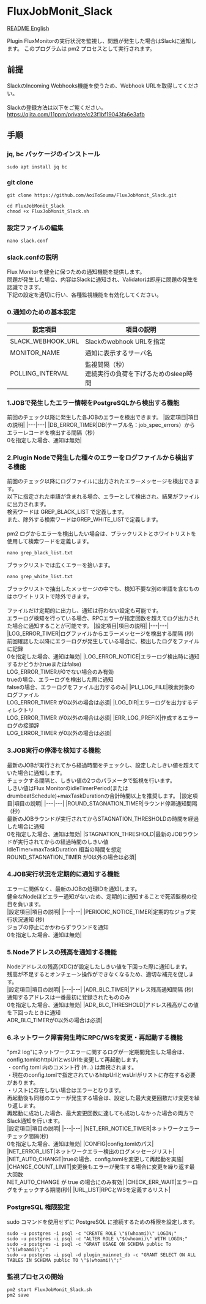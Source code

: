 # FluxJobMonit_Slack
[README English](https://github.com/AoiToSouma/FluxJobMonit_Slack/blob/main/README.md)

Plugin FluxMonitorの実行状況を監視し、問題が発生した場合はSlackに通知します。
このプログラムは pm2 プロセスとして実行されます。

## 前提
SlackのIncoming Webhooks機能を使うため、Webhook URLを取得してください。<br><br>
Slackの登録方法は以下をご覧ください。<br>
https://qiita.com/11ppm/private/c23f1bf19043fa6e3afb

## 手順
### jq, bc パッケージのインストール
```
sudo apt install jq bc
```
### git clone
```
git clone https://github.com/AoiToSouma/FluxJobMonit_Slack.git
```
```
cd FluxJobMonit_Slack
chmod +x FluxJobMonit_Slack.sh
```
### 設定ファイルの編集
```
nano slack.conf
```
### slack.confの説明
Flux Monitorを健全に保つための通知機能を提供します。<br>
問題が発生した場合、内容はSlackに通知され、Validatorは即座に問題の発生を認識できます。<br>
下記の設定を適切に行い、各種監視機能を有効化してください。
### 0.通知のための基本設定
|設定項目|項目の説明|
|---|---|
|SLACK_WEBHOOK_URL|Slackのwebhook URLを指定|
|MONITOR_NAME|通知に表示するサーバ名|
|POLLING_INTERVAL|監視間隔（秒）<br>連続実行の負荷を下げるためのsleep時間|

### 1.JOBで発生したエラー情報をPostgreSQLから検出する機能
前回のチェック以降に発生した各JOBのエラーを検出できます。
|設定項目|項目の説明|
|---|---|
|DB_ERROR_TIMER|DB(テーブル名：job_spec_errors）からエラーレコードを検出する間隔（秒）<br>0を指定した場合、通知は無効|

### 2.Plugin Nodeで発生した種々のエラーをログファイルから検出する機能
前回のチェック以降にログファイルに出力されたエラーメッセージを検出できます。<br>
以下に指定された単語が含まれる場合、エラーとして検出され、結果がファイルに出力されます。<br>
検索ワードは GREP_BLACK_LIST で定義します。<br>
また、除外する検索ワードはGREP_WHITE_LISTで定義します。<br>
<br>
pm2 ログからエラーを検出したい場合は、ブラックリストとホワイトリストを使用して検索ワードを定義します。
```
nano grep_black_list.txt
```
ブラックリストでは広くエラーを拾います。
```
nano grep_white_list.txt
```
ブラックリストで抽出したメッセージの中でも、検知不要な別の単語を含むものはホワイトリストで除外できます。<br>
<br>
ファイルだけ定期的に出力し、通知は行わない設定も可能です。
<br>
エラーログ検知を行っている場合、RPCエラーが指定回数を超えてログ出力された場合に通知することが可能です。
|設定項目|項目の説明|
|---|---|
|LOG_ERROR_TIMER|ログファイルからエラーメッセージを検出する間隔 (秒)<br>前回確認した以降にエラーログが発生している場合に、検出したログをファイルに記録<br>0を指定した場合、通知は無効|
|LOG_ERROR_NOTICE|エラーログ検出時に通知するかどうか(trueまたはfalse)<br>LOG_ERROR_TIMERが0でない場合のみ有効<br>trueの場合、エラーログを検出した際に通知<br>falseの場合、エラーログをファイル出力するのみ|
|PLI_LOG_FILE|検索対象のログファイル<br>LOG_ERROR_TIMER が0以外の場合は必須|
|LOG_DIR|エラーログを出力するディレクトリ<br>LOG_ERROR_TIMER が0以外の場合は必須|
|ERR_LOG_PREFIX|作成するエラー ログの接頭辞<br>LOG_ERROR_TIMER が0以外の場合は必須|

### 3.JOB実行の停滞を検知する機能
最新のJOBが実行されてから経過時間をチェックし、設定したしきい値を超えていた場合に通知します。<br>
チェックする間隔と、しきい値の2つのパラメータで監視を行います。<br>
しきい値はFlux MonitorのidleTimerPeriod(またはdrumbeatSchedule)+maxTaskDurationの合計時間以上を推奨します。
|設定項目|項目の説明|
|---|---|
|ROUND_STAGNATION_TIMER|ラウンド停滞通知間隔（秒）<br>最新のJOBラウンドが実行されてからSTAGNATION_THRESHOLDの時間を経過した場合に通知<br>0を指定した場合、通知は無効|
|STAGNATION_THRESHOLD|最新のJOBラウンドが実行されてからの経過時間のしきい値<br>IdleTimer+maxTaskDuration 相当の時間を想定<br>ROUND_STAGNATION_TIMER が0以外の場合は必須|

### 4.JOB実行状況を定期的に通知する機能
エラーに関係なく、最新のJOBの処理IDを通知します。<br>
健全なNodeほどエラー通知がないため、定期的に通知することで死活監視の役目を負います。<br>
|設定項目|項目の説明|
|---|---|
|PERIODIC_NOTICE_TIMER|定期的なジョブ実行状況通知 (秒)<br>ジョブの停止にかかわらずラウンドを通知<br>0を指定した場合、通知は無効|

### 5.Nodeアドレスの残高を通知する機能
Nodeアドレスの残高(XDC)が設定したしきい値を下回った際に通知します。<br>
残高が不足するとオンチェーン操作ができなくなるため、適切な補充を促します。<br>
|設定項目|項目の説明|
|---|---|
|ADR_BLC_TIMER|アドレス残高通知間隔 (秒)<br>通知するアドレスは一番最初に登録されたもののみ<br>0を指定した場合、通知は無効|
|ADR_BLC_THRESHOLD|アドレス残高がこの値を下回ったときに通知<br>ADR_BLC_TIMERが0以外の場合は必須|

### 6.ネットワーク障害発生時にRPC/WSを変更・再起動する機能
"pm2 log"にネットワークエラーに関するログが一定期間発生した場合は、config.tomlのhttpUrlとwsUrlを変更して再起動します。<br>
・config.toml 内のコメント行 (#...) は無視されます。<br>
・現在のconfig.tomlで指定されているhttpUrlとwsUrlがリストに存在する必要があります。<br>
・リストに存在しない場合はエラーとなります。<br>
再起動後も同様のエラーが発生する場合は、設定した最大変更回数だけ変更を繰り返します。<br>
再起動に成功した場合、最大変更回数に達しても成功しなかった場合の両方でSlack通知を行います。<br>
|設定項目|項目の説明|
|---|---|
|NET_ERR_NOTICE_TIMER|ネットワークエラーチェック間隔(秒)<br>0を指定した場合、通知は無効|
|CONFIG|config.tomlのパス|
|NET_ERROR_LIST|ネットワークエラー検出のログメッセージリスト|
|NET_AUTO_CHANGE|trueの場合、config.tomlを変更して再起動を実施|
|CHANGE_COUNT_LIMIT|変更後もエラーが発生する場合に変更を繰り返す最大回数<br>NET_AUTO_CHANGE が true の場合にのみ有効|
|CHECK_ERR_WAIT|エラーログをチェックする期間(秒)|
|URL_LIST|RPCとWSを定義するリスト|

### PostgreSQL 権限設定
sudo コマンドを使用せずに PostgreSQL に接続するための権限を設定します。
```
sudo -u postgres -i psql -c "CREATE ROLE \"$(whoami)\" LOGIN;"
sudo -u postgres -i psql -c "ALTER ROLE \"$(whoami)\" WITH LOGIN;"
sudo -u postgres -i psql -c "GRANT USAGE ON SCHEMA public To \"$(whoami)\";"
sudo -u postgres -i psql -d plugin_mainnet_db -c "GRANT SELECT ON ALL TABLES IN SCHEMA public TO \"$(whoami)\";"
```

### 監視プロセスの開始
```
pm2 start FluxJobMonit_Slack.sh
pm2 save
```
